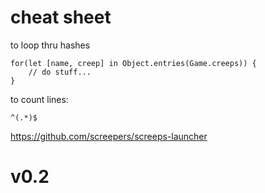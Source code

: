 # cheat sheet
to loop thru hashes
```
for(let [name, creep] in Object.entries(Game.creeps)) {
	// do stuff...
}
```

to count lines:
```
^(.*)$
```

https://github.com/screepers/screeps-launcher


# v0.2

